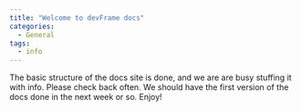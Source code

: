 ```yaml
---
title: "Welcome to devFrame docs"
categories:
  - General
tags:
  - info
---
```


The basic structure of the docs site is done, and we are are busy stuffing it with info.  Please check back often.  We should have the first version of the docs done in the next week or so.  Enjoy!

